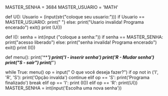 MASTER_SENHA = 3684
MASTER_USUARIO = 'MATH'

def U():
    Usuario = (input(str("coloque seu usuario:")))
    if Usuario == MASTER_USUARIO:
        print(" ")
    else:
        print("Usario invalida! Programa encerado")
        exit()
print (U())

def I():
    senha = int(input ("coloque a senha:"))
    if senha == MASTER_SENHA:
        print("acesso liberado")
    else:
        print("senha invalida! Programa encerado")
        exit()
print (I())

def menu():
    print('***********************')
    print('*I - inserir senha')
    print('*R - Mudar senha')
    print("*S - sair")
    print('************************')

while True:
    menu()
    op = input(" O que você deseja fazer?")
    if op not in ('I', 'R', 'S'):
        print('Opção invalda')
        continue
    elif op == 'S':
        print('Programa finalizado')
        break
    elif op == 'I':
        print (I())
    elif op == 'R':
        print(U())
        MASTER_SENHA = int(input('Escolha uma nova senha'))

